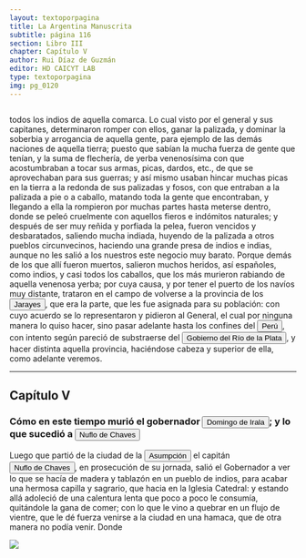 ```yaml
---
layout: textoporpagina
title: La Argentina Manuscrita
subtitle: página 116
section: Libro III
chapter: Capítulo V
author: Rui Díaz de Guzmán
editor: HD CAICYT LAB
type: textoporpagina
img: pg_0120
---
```

<div class="row">
    <div class="column">
<p>todos los indios de aquella comarca. Lo cual visto por el general y sus capitanes, determinaron romper con ellos, ganar la palizada, y dominar la soberbia y arrogancia de aquella gente, para ejemplo de las demás naciones de aquella tierra; puesto que sabían la mucha fuerza de gente que tenían, y la suma de flechería, de yerba venenosísima con que acostumbraban a tocar sus armas, picas, dardos, etc., de que se aprovechaban para sus guerras; y así mismo usaban hincar muchas picas en la tierra a la redonda de sus palizadas y fosos, con que entraban a la palizada a pie o a caballo, matando toda la gente que encontraban, y llegando a ella la rompieron por muchas partes hasta meterse dentro, donde se peleó cruelmente con aquellos fieros e indómitos naturales; y después de ser muy reñida y porfiada la pelea, fueron vencidos y desbaratados, saliendo mucha indiada, huyendo de la palizada a otros pueblos circunvecinos, haciendo una grande presa de indios e indias, aunque no les salió a los nuestros este negocio muy barato. Porque demás de los que allí fueron muertos, salieron muchos heridos, así españoles, como indios, y casi todos los caballos, que los más murieron rabiando de aquella venenosa yerba; por cuya causa, y por tener el puerto de los navíos muy distante, trataron en el campo de volverse a la provincia de los <button class="balloon" data-balloon-pos="up" data-balloon-length="large" data-balloon="Xarayes o Jarayes. Los guató, una sociedad nativa que habitaba el Gran Pantanal, eran habitualmente referidos en las fuentes coloniales como Xarajes. Indios del Perú, a 60 leguas arriba de la isla de los Orejones. Gente muy dócil, poblada sobre el río Paraguay; se divide en Perabazanes y Maneses.">Jarayes</button>, que era la parte, que les fue asignada para su población: con cuyo acuerdo se lo representaron y pidieron al General, el cual por ninguna manera lo quiso hacer, sino pasar adelante hasta los confines del <a href="https://recogito.pelagios.org/document/wzqxhk0h3vpikm/part/1/edit#e71a5119-c8a2-4181-b74a-ca3f9dfcbca9" target="_blank"><button class="balloon" data-balloon-pos="up" data-balloon-length="large" data-balloon="Refiere al virreinato de Perú, creado en 1542, inicialmente incluía toda América del Sur bajo control español a excepción de las costas de lo que hoy es Venezuela. Más tarde perdió jurisdicción, con la creación del Virreinato de la Nueva Granada en 1739, sobre las áreas que actualmente constituyen Colombia, Ecuador, Panamá y Venezuela y, más tarde, con la creación del Virreinato del Río de la Plata en 1776, lo que hoy es Argentina, Uruguay, Paraguay y Bolivia.">Perú</button></a>, con intento según pareció de substraerse del <a href="https://recogito.pelagios.org/document/wzqxhk0h3vpikm/part/1/edit#2c0c12f9-629f-4227-82d9-04102805f6ee" target="_blank"><button class="balloon" data-balloon-pos="up" data-balloon-length="large" data-balloon="Refiere a la Provincia del Río de la Plata, un espacio creado a partir de las capitulaciones que firmó el primer adelantado Pedro de Mendoza con Carlos I en 1534.La misma limitaba al norte con los territorios otorgados a Diego de Almagro, ocupando una franja que se extendería entre el Mar del Sur y el Mar Océano Austral. La exploración y ocupación efectiva del terreno delimitarían el espacio de la provincia del Río de la Plata al sector atlántico y específicamente, al eje fluvial Paraná-Plata.">Gobierno del Río de la Plata</button></a>, y hacer distinta aquella provincia, haciéndose cabeza y superior de ella, como adelante veremos.</p><hr><h2>Capítulo V</h2><h3>Cómo en este tiempo murió el gobernador <button class="balloon" data-balloon-pos="up" data-balloon-length="large" data-balloon=" Castilla, 1509 - Asunción del Paraguay, 03/10/1556. Conquistador y colonizador español. Ocupó tres veces el cargo de gobernador interino del Río de la Plata y del Paraguay, en los períodos de 1539 a 1542, de 1544 hasta 1548 y por último desde 1549. Carlos V lo nombró como titular en el cargo en 1555, lo sería hasta su fallecimiento.">Domingo de Irala</button>; y lo que sucedió a <button class="balloon" data-balloon-pos="up" data-balloon-length="large" data-balloon="Ñuflo de Chaves nació en Santa Cruz de la Sierra, de Extremadura, en 1518. Llegó a territorio americano con el segundo adelantado del Río de la Plata, Don Alvar Núñez Cabeza de Vaca. Cuando la flota llega al puerto de Santa Catalina en el año 1541, ya ostentaba el grado de Capitán. Cuando el gobernador Martínez de Irala le encomienda fundar al norte de Asunción, Chaves se convierte así en General. El 26 de febrero de 1561 fundó Santa Cruz de la Sierra a orillas del arroyo Sutó. Después de fundada Santa Cruz de la Sierra, Ñuflo de Chaves se dirige a Asunción, en 1564,  para recoger a su familia. En 1550 se había casado con Doña Elvira Manrique, hija de don Francisco de Mendoza, gobernador del Río de la Plata, con quien tuvo cinco hijos: Francisco y Alvaro, ambos militares; María, Catalina y Elvira; las dos menores monjas y la mayor se casó en 1574 con un soldado de apellido Ossorio. El nieto de Ñuflo, Cap. Francisco Ossorio de Chaves, estuvo como Alcalde durante la traslación de  la ciudad, hasta su asiento definitivo a orillas del Piraí (1621).">Nuflo de Chaves</button></h3><p>Luego que partió de la ciudad de la <a href="https://recogito.pelagios.org/document/wzqxhk0h3vpikm/part/1/edit#22f22994-52bb-4bba-ba56-814431add5e3" target="_blank"><button class="balloon" data-balloon-pos="up" data-balloon-length="large" data-balloon="Refiere a Asunción del Paraguay.">Asumpción</button></a> el capitán <button class="balloon" data-balloon-pos="up" data-balloon-length="large" data-balloon="Ñuflo de Chaves nació en Santa Cruz de la Sierra, de Extremadura, en 1518. Llegó a territorio americano con el segundo adelantado del Río de la Plata, Don Alvar Núñez Cabeza de Vaca. Cuando la flota llega al puerto de Santa Catalina en el año 1541, ya ostentaba el grado de Capitán. Cuando el gobernador Martínez de Irala le encomienda fundar al norte de Asunción, Chaves se convierte así en General. El 26 de febrero de 1561 fundó Santa Cruz de la Sierra a orillas del arroyo Sutó. Después de fundada Santa Cruz de la Sierra, Ñuflo de Chaves se dirige a Asunción, en 1564,  para recoger a su familia. En 1550 se había casado con Doña Elvira Manrique, hija de don Francisco de Mendoza, gobernador del Río de la Plata, con quien tuvo cinco hijos: Francisco y Alvaro, ambos militares; María, Catalina y Elvira; las dos menores monjas y la mayor se casó en 1574 con un soldado de apellido Ossorio. El nieto de Ñuflo, Cap. Francisco Ossorio de Chaves, estuvo como Alcalde durante la traslación de  la ciudad, hasta su asiento definitivo a orillas del Piraí (1621).">Nuflo de Chaves</button>, en prosecución de su jornada, salió el Gobernador a ver lo que se hacía de madera y tablazón en un pueblo de indios, para acabar una hermosa capilla y sagrario, que hacia en la Iglesia Catedral: y estando allá adoleció de una calentura lenta que poco a poco le consumía, quitándole la gana de comer; con lo que le vino a quebrar en un flujo de vientre, que le dé fuerza venirse a la ciudad en una hamaca, que de otra manera no podía venir. Donde </p></div>

<div class="column">
<a href="{{site.baseurl}}/assets/img/argentina_manuscrita/{{page.img}}.jpg"><img src="{{site.baseurl}}/assets/img/argentina_manuscrita/{{page.img}}.jpg"></a>
</div>
</div>